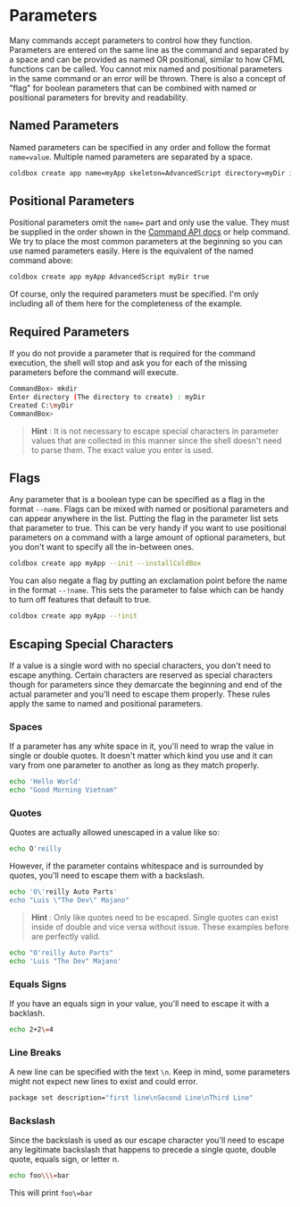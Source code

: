 # Parameters

Many commands accept parameters to control how they function. Parameters are entered on the same line as the command and separated by a space and can be provided as named OR positional, similar to how CFML functions can be called. You cannot mix named and positional parameters in the same command or an error will be thrown. There is also a concept of "flag" for boolean parameters that can be combined with named or positional parameters for brevity and readability.

## Named Parameters
Named parameters can be specified in any order and follow the format `name=value`. Multiple named parameters are separated by a space.

```bash
coldbox create app name=myApp skeleton=AdvancedScript directory=myDir init=true
```

## Positional Parameters
Positional parameters omit the `name=` part and only use the value. They must be supplied in the order shown in the [Command API docs](http://apidocs.ortussolutions.com/commandbox/current) or help command. We try to place the most common parameters at the beginning so you can use named parameters easily.  Here is the equivalent of the named command above:

```bash
coldbox create app myApp AdvancedScript myDir true
```

Of course, only the required parameters must be specified. I'm only including all of them here for the completeness of the example.

## Required Parameters
If you do not provide a parameter that is required for the command execution, the shell will stop and ask you for each of the missing parameters before the command will execute.

```bash
CommandBox> mkdir
Enter directory (The directory to create) : myDir
Created C:\myDir
CommandBox>
```

>**Hint** : It is not necessary to escape special characters in parameter values that are collected in this manner since the shell doesn't need to parse them. The exact value you enter is used.

## Flags
Any parameter that is a boolean type can be specified as a flag in the format `--name`. Flags can be mixed with named or positional parameters and can appear anywhere in the list. Putting the flag in the parameter list sets that parameter to true. This can be very handy if you want to use positional parameters on a command with a large amount of optional parameters, but you don't want to specify all the in-between ones.

```bash
coldbox create app myApp --init --installColdBox
```

You can also negate a flag by putting an exclamation point before the name in the format `--!name`. This sets the parameter to false which can be handy to turn off features that default to true.

```bash
coldbox create app myApp --!init
```

## Escaping Special Characters
If a value is a single word with no special characters, you don't need to escape anything. Certain characters are reserved as special characters though for parameters since they demarcate the beginning and end of the actual parameter and you'll need to escape them properly. These rules apply the same to named and positional parameters.

### Spaces
If a parameter has any white space in it, you'll need to wrap the value in single or double quotes. It doesn't matter which kind you use and it can vary from one parameter to another as long as they match properly.

```bash
echo 'Hello World'
echo "Good Morning Vietnam"
```

### Quotes
Quotes are actually allowed unescaped in a value like so:

```bash
echo O'reilly
```

However, if the parameter contains whitespace and is surrounded by quotes, you'll need to escape them with a backslash.

```bash
echo 'O\'reilly Auto Parts'
echo "Luis \"The Dev\" Majano"
```

>**Hint** : Only like quotes need to be escaped. Single quotes can exist inside of double and vice versa without issue. These examples before are perfectly valid.

```bash
echo "O'reilly Auto Parts"
echo 'Luis "The Dev" Majano'
```

### Equals Signs
If you have an equals sign in your value, you'll need to escape it with a backlash.

```bash
echo 2+2\=4
```

### Line Breaks
A new line can be specified with the text `\n`. Keep in mind, some parameters might not expect new lines to exist and could error.

```bash
package set description="first line\nSecond Line\nThird Line"
```

### Backslash
Since the backslash is used as our escape character you'll need to escape any legitimate backslash that happens to precede a single quote, double quote, equals sign, or letter n.


```bash
echo foo\\\=bar
```

This will print `foo\=bar`






